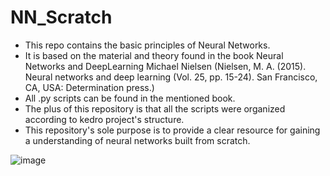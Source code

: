 # NN_Scratch
- This repo contains the basic principles of Neural Networks.
- It is based on the material and theory found in the book  Neural Networks and DeepLearning Michael Nielsen (Nielsen, M. A. (2015). Neural networks and deep learning (Vol. 25, pp. 15-24). San Francisco, CA, USA: Determination press.)
- All .py scripts can be found in the mentioned book.
- The plus of this repository is that all the scripts were organized according to kedro project's structure.
- This repository's sole purpose is to provide a clear resource for gaining a understanding of neural networks built from scratch.  

![image](https://github.com/Juan940604/NN_Scratch/assets/68929258/d1641136-0970-4272-96df-a93f003d3692)
